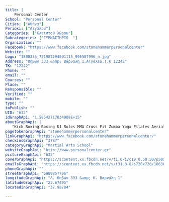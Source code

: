 ```yaml
---
title: |
    Personal Center
School: "Personal Center"
Cities: ["Αθήνα"]
Perioxi: ["Αιγάλεω"]
Categories: ["Κλειστού Χώρου"]
Subcategories: ["ΓΥΜΝΑΣΤΗΡΙΟ  "]
Organization: ""
Facebook: "https://www.facebook.com/stonehammerpersonalcenter"
Website: ""
Logo: "1800336_721987294501115_996587996_n.jpg"
Address: "Θηβών 333 &amp; Βάρναλη 1,Αιγάλεω,Τ.Κ 12242"
TK: "12242"
Phone: ""
email: ""
Courses: ""
Place: ""
Rensponsible: ""
Verified: ""
mobile: ""
type: ""
toPublish: ""
UID: "632"
idGraphApi: "1.58542717834909E+15"
aboutGraphApi: | 
   "Kick Boxing Boxing K1 Rules MMA Cross Fit Zumba Yoga Pilates Aerial Yoga Tae Bo Acro Yoga Gym BJJ"
pagetokenGraphApi: "stonehammerpersonalcenter"
linkGraphApi: "https://www.facebook.com/stonehammerpersonalcenter/"
checkinsGraphApi: "3787"
categoryGraphApi: "Martial Arts School"
websiteGraphApi: "http://www.personalcenter.gr"
pictureGraphApi: "632"
coverGraphApi: "https://scontent.xx.fbcdn.net/v/t1.0-1/c19.0.50.50/p50x50/10013756_1586253108266498_4402631433270015821_n.jpg?oh=582aa1fd042fb1f7cadfbb4598744197&amp;oe=5B089F5A"
emailsGraphApi: "https://scontent.xx.fbcdn.net/v/t31.0-8/s720x720/10636510_1707669376124870_3237613983087477329_o.jpg?oh=fc6d1c26f62a22545768844a315bd1c3&amp;oe=5B3D6C2B"
phoneGraphApi: ""
streetGraphApi: "6909857796"
longitudeGraphApi: "Λ. Θηβών 333 &amp; Κ. Βαρνάλη 1"
latitudeGraphApi: "23.67495"
locatedinGraphApi: "37.98704"

---
```




